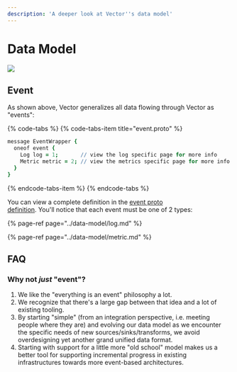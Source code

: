 ```yaml
---
description: 'A deeper look at Vector''s data model'
---
```


# Data Model

![][images.data-model]

## Event

As shown above, Vector generalizes all data flowing through Vector as "events":

{% code-tabs %}
{% code-tabs-item title="event.proto" %}
```coffeescript
message EventWrapper {
  oneof event {
    Log log = 1;       // view the log specific page for more info
    Metric metric = 2; // view the metrics specific page for more info
  }
}
```
{% endcode-tabs-item %}
{% endcode-tabs %}

You can view a complete definition in the [event proto\
definition][url.event_proto]. You'll notice that each event must be one of
2 types:

{% page-ref page="../data-model/log.md" %}

{% page-ref page="../data-model/metric.md" %}

## FAQ

### Why not _just_ "event"?

1. We like the "everything is an event" philosophy a lot.
2. We recognize that there's a large gap between that idea and a lot of existing tooling.
3. By starting "simple" (from an integration perspective, i.e. meeting people where they are) and evolving our data model as we encounter the specific needs of new sources/sinks/transforms, we avoid overdesigning yet another grand unified data format.
4. Starting with support for a little more "old school" model makes us a better tool for supporting incremental progress in existing infrastructures towards more event-based architectures.


[images.data-model]: ../../assets/data-model.svg
[url.event_proto]: https://github.com/timberio/vector/blob/master/proto/event.proto
